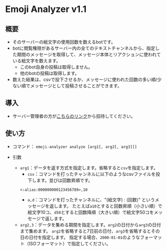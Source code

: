 # Emoji Analyzer v1.1

##  概要
*   そのサーバーの絵文字の使用回数を数えるbotです。
*   botに閲覧権限があるサーバー内の全てのテキストチャンネルから、指定した期間のメッセージを取得して、メッセージ本体とリアクションに使われている絵文字を数えます。
    *   このbot自身の投稿は取得しません。
    *   他のbotの投稿は取得します。
*   数えた結果は、csvで投下させるか、メッセージに使われた回数の多い順/少ない順でメッセージとして投稿させることができます。

##  導入
*   サーバー管理者の方が[こちらのリンク](https://discord.com/api/oauth2/authorize?client_id=837676143104622592&permissions=100352&scope=bot)から招待してください。

## 使い方
*   コマンド：
`emoji-analyzer analyze [arg1[, arg2[, arg3]]]`

*   引数
    *   `arg1`：データを返す方式を指定します。省略すると`csv`を指定します。
        *   `csv`：コマンドを打ったチャンネルに以下のようなcsvファイルを投下します。並びは回数昇順です。
        ```
        <:alias:000000000123456789>,10
        ```
        *   `a,d`：コマンドを打ったチャンネルに、"(絵文字) : (回数)" というメッセージを返します。
        たとえば`a10`とすると回数昇順（小さい順）で絵文字10コ、`d50`とすると回数降順（大きい順）で絵文字50コをメッセージで返します。
    *   `arg2,3`：データを集める期間を指定します。`arg2`の日付から`arg3`の日付まで集めます。
    `arg2`を省略すると7日前の日付、`arg3`を省略するとその日の日付を指定します。
    指定する場合、`2000-01-01`のようなフォーマット（ISOフォーマット）で指定してください。
